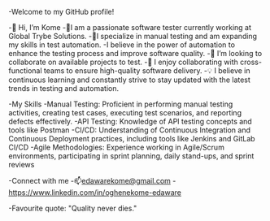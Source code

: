 -Welcome to my GitHub profile! 

-👋 Hi, I’m Kome
-👀I am a passionate software tester currently working at Global Trybe Solutions.
-🌱I specialize in manual testing and am expanding my skills in test automation. 
-I believe in the power of automation to enhance the testing process and improve software quality.
-💞️ I’m looking to collaborate on available projects to test.
-👯 I enjoy collaborating with cross-functional teams to ensure high-quality software delivery.
-💡 I believe in continuous learning and constantly strive to stay updated with the latest trends in testing and automation.

-My Skills
-Manual Testing: Proficient in performing manual testing activities, creating test cases, executing test scenarios, and reporting defects effectively.
-API Testing: Knowledge of API testing concepts and tools like Postman
-CI/CD: Understanding of Continuous Integration and Continuous Deployment practices, including tools like Jenkins and GitLab CI/CD
-Agile Methodologies: Experience working in Agile/Scrum environments, participating in sprint planning, daily stand-ups, and sprint reviews

-Connect with me
-📫edawarekome@gmail.com
-https://www.linkedin.com/in/oghenekome-edaware

-Favourite quote: "Quality never dies." 


<!---
MissKome/MissKome is a ✨ special ✨ repository because its `README.md` (this file) appears on your GitHub profile.
You can click the Preview link to take a look at your changes.
--->
